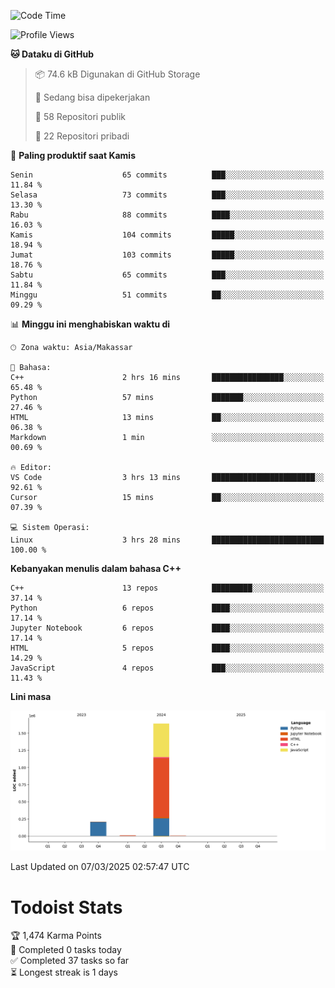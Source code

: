<!--START_SECTION:waka-->
![Code Time](http://img.shields.io/badge/Code%20Time-123%20hrs%2024%20mins-blue)

![Profile Views](http://img.shields.io/badge/Profil%20dilihat-0-blue)

**🐱 Dataku di GitHub** 

> 📦 74.6 kB Digunakan di GitHub Storage 
 > 
> 💼 Sedang bisa dipekerjakan
 > 
> 📜 58 Repositori publik 
 > 
> 🔑 22 Repositori pribadi 
 > 
📅 **Paling produktif saat Kamis** 

```text
Senin                    65 commits          ███░░░░░░░░░░░░░░░░░░░░░░   11.84 % 
Selasa                   73 commits          ███░░░░░░░░░░░░░░░░░░░░░░   13.30 % 
Rabu                     88 commits          ████░░░░░░░░░░░░░░░░░░░░░   16.03 % 
Kamis                    104 commits         █████░░░░░░░░░░░░░░░░░░░░   18.94 % 
Jumat                    103 commits         █████░░░░░░░░░░░░░░░░░░░░   18.76 % 
Sabtu                    65 commits          ███░░░░░░░░░░░░░░░░░░░░░░   11.84 % 
Minggu                   51 commits          ██░░░░░░░░░░░░░░░░░░░░░░░   09.29 % 
```


📊 **Minggu ini menghabiskan waktu di** 

```text
🕑︎ Zona waktu: Asia/Makassar

💬 Bahasa: 
C++                      2 hrs 16 mins       ████████████████░░░░░░░░░   65.48 % 
Python                   57 mins             ███████░░░░░░░░░░░░░░░░░░   27.46 % 
HTML                     13 mins             ██░░░░░░░░░░░░░░░░░░░░░░░   06.38 % 
Markdown                 1 min               ░░░░░░░░░░░░░░░░░░░░░░░░░   00.69 % 

🔥 Editor: 
VS Code                  3 hrs 13 mins       ███████████████████████░░   92.61 % 
Cursor                   15 mins             ██░░░░░░░░░░░░░░░░░░░░░░░   07.39 % 

💻 Sistem Operasi: 
Linux                    3 hrs 28 mins       █████████████████████████   100.00 % 
```

**Kebanyakan menulis dalam bahasa C++** 

```text
C++                      13 repos            █████████░░░░░░░░░░░░░░░░   37.14 % 
Python                   6 repos             ████░░░░░░░░░░░░░░░░░░░░░   17.14 % 
Jupyter Notebook         6 repos             ████░░░░░░░░░░░░░░░░░░░░░   17.14 % 
HTML                     5 repos             ████░░░░░░░░░░░░░░░░░░░░░   14.29 % 
JavaScript               4 repos             ███░░░░░░░░░░░░░░░░░░░░░░   11.43 % 
```



**Lini masa**

![Lines of Code chart](https://raw.githubusercontent.com/yusuf601/yusuf601/main/assets/bar_graph.png)


 Last Updated on 07/03/2025 02:57:47 UTC
<!--END_SECTION:waka-->
# Todoist Stats

<!-- TODO-IST:START -->
🏆  1,474 Karma Points           
🌸  Completed 0 tasks today           
✅  Completed 37 tasks so far           
⏳  Longest streak is 1 days
<!-- TODO-IST:END -->
